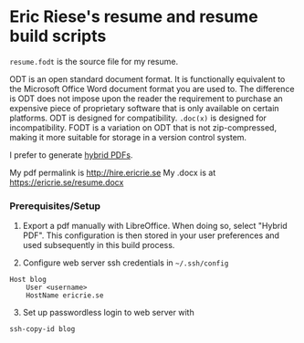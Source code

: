 # Eric Riese's resume and resume build scripts

`resume.fodt` is the source file for my resume.

ODT is an open standard document format. It is functionally equivalent to the Microsoft Office Word document format you are used to. The difference is ODT does not impose upon the reader the requirement to purchase an expensive piece of proprietary software that is only available on certain platforms. ODT is designed for compatibility. `.doc(x)` is designed for incompatibility. FODT is a variation on ODT that is not zip-compressed, making it more suitable for storage in a version control system.

I prefer to generate [hybrid PDFs](https://wiki.documentfoundation.org/Faq/Writer/PDF_Hybrid).

My pdf permalink is http://hire.ericrie.se
My .docx is at https://ericrie.se/resume.docx

### Prerequisites/Setup
1. Export a pdf manually with LibreOffice. When doing so, select "Hybrid PDF". This configuration is then stored in your user preferences and used subsequently in this build process.

2. Configure web server ssh credentials in `~/.ssh/config`
```
Host blog
	User <username>
	HostName ericrie.se
```
3. Set up passwordless login to web server with
```
ssh-copy-id blog
```
